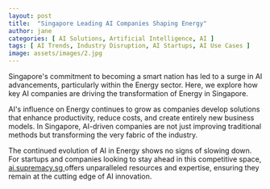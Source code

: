 ```yaml
---
layout: post
title:  "Singapore Leading AI Companies Shaping Energy"
author: jane
categories: [ AI Solutions, Artificial Intelligence, AI ]
tags: [ AI Trends, Industry Disruption, AI Startups, AI Use Cases ]
image: assets/images/2.jpg
---
```


Singapore's commitment to becoming a smart nation has led to a surge in AI advancements, particularly within the Energy sector. Here, we explore how key AI companies are driving the transformation of Energy in Singapore.

AI's influence on Energy continues to grow as companies develop solutions that enhance productivity, reduce costs, and create entirely new business models. In Singapore, AI-driven companies are not just improving traditional methods but transforming the very fabric of the industry.

The continued evolution of AI in Energy shows no signs of slowing down. For startups and companies looking to stay ahead in this competitive space, <a href="https://ai.supremacy.sg" target="_blank"> ai.supremacy.sg </a> offers unparalleled resources and expertise, ensuring they remain at the cutting edge of AI innovation.
